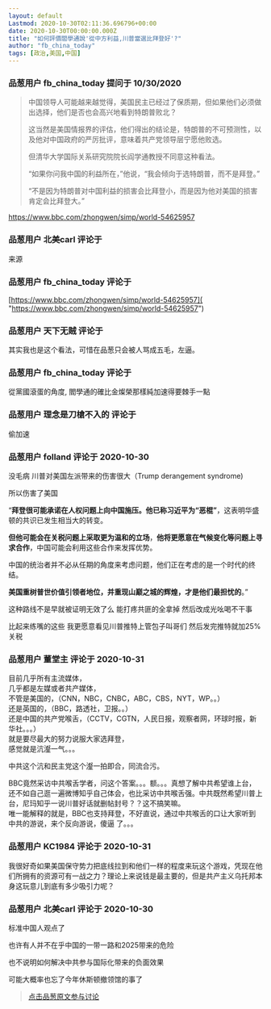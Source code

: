 ```yaml
---
layout: default
Lastmod: 2020-10-30T02:11:36.696796+00:00
date: 2020-10-30T00:00:00.000Z
title: "如何評價閻學通說'從中方利益,川普當選比拜登好'?"
author: "fb_china_today"
tags: [政治,美国,中国]
---
```



### 品葱用户 **fb_china_today** 提问于 10/30/2020
    
> 中国领导人可能越来越觉得，美国民主已经过了保质期，但如果他们必须做出选择，他们是否也会高兴地看到特朗普败北？  
>   
> 这当然是美国情报界的评估，他们得出的结论是，特朗普的不可预测性，以及他对中国政府的严厉批评，意味着共产党领导层宁愿他败选。  
>   
> 但清华大学国际关系研究院院长阎学通教授不同意这种看法。  
>   
> “如果你问我中国的利益所在，”他说，“我会倾向于选特朗普，而不是拜登。”  
>   
> “不是因为特朗普对中国利益的损害会比拜登小，而是因为他对美国的损害肯定会比拜登大。”

  
  
https://www.bbc.com/zhongwen/simp/world-54625957
    
                

### 品葱用户 **北美carl** 评论于 
        
来源
        
                

### 品葱用户 **fb_china_today** 评论于 
        
[https://www.bbc.com/zhongwen/simp/world-54625957]( "https://www.bbc.com/zhongwen/simp/world-54625957")
        
                

### 品葱用户 **天下无贼** 评论于 
        
其实我也是这个看法，可惜在品葱只会被人骂成五毛，左逼。
        
                

### 品葱用户 **fb_china_today** 评论于 
        
從黨國滾蛋的角度, 閻學通的確比金燦榮那樣純加速得要棘手一點
        
                

### 品葱用户 **理念是刀槍不入的** 评论于 
        
偷加速
        
                

### 品葱用户 **folland** 评论于 2020-10-30
        
没毛病 川普对美国左派带来的伤害很大（Trump derangement syndrome)  
  
所以伤害了美国  
  
  
“**拜登很可能承诺在人权问题上向中国施压。他已称习近平为“恶棍”**，这表明华盛顿的共识已发生相当大的转变。  
  
**但他可能会在关税问题上采取更为温和的立场**，**他将更愿意在气候变化等问题上寻求合作**，中国可能会利用这些合作来发挥优势。  
  
中国的统治者并不必从任期的角度来考虑问题，他们正在考虑的是一个时代的终结。  
  
**美国重树普世价值引领者地位，并重现山巅之城的辉煌，才是他们最担忧的**。”  
  
  
  
这种路线不是早就被证明无效了么 能打疼共匪的全拿掉 然后改成光吆喝不干事  
  
比起来练嘴的这些 我更愿意看见川普推特上管包子叫哥们 然后发完推特就加25%关税
        
                

### 品葱用户 **董堂主** 评论于 2020-10-31
        
目前几乎所有主流媒体，  
几乎都是左媒或者共产媒体，  
不管是美国的，（CNN，NBC，CNBC，ABC，CBS，NYT，WP。。）  
还是英国的，（BBC，路透社，卫报。。）  
还是中国的共产党喉舌，（CCTV，CGTN，人民日报，观察者网，环球时报，新华社。。。）  
就是要尽最大的努力说服大家选拜登，  
感觉就是沆瀣一气。。。  
  
中共这个沆和民主党这个瀣一拍即合，同流合污。  
  
BBC竟然采访中共喉舌学者，问这个答案。。。额。。。真想了解中共希望谁上台，还不如自己逛一遍微博知乎自己体会，也比采访中共喉舌强。中共既然希望川普上台，尼玛知乎一说川普好话就删帖封号？？这不搞笑嘛。  
唯一能解释的就是，BBC也支持拜登，不好直说，通过中共喉舌的口让大家听到中共的游说，来个反向游说，傻逼 了。。。
        
                

### 品葱用户 **KC1984** 评论于 2020-10-31
        
我很好奇如果美国保守势力把底线拉到和他们一样的程度来玩这个游戏，凭现在他们所拥有的资源可有一战之力？理论上来说钱是最主要的，但是共产主义乌托邦本身这玩意儿到底有多少吸引力呢？
        
                

### 品葱用户 **北美carl** 评论于 2020-10-30
        
标准中国人观点了  
  
也许有人并不在乎中国的一带一路和2025带来的危险  
  
也不说明如何解决中共参与国际化带来的负面效果  
  
可能大概率也忘了今年休斯顿撤领馆的事了
        
                





> [点击品葱原文参与讨论](https://pincong.rocks/question/32849)

